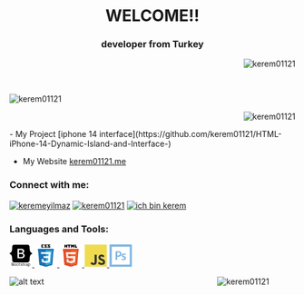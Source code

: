 <h1 align="center">WELCOME!!</h1>
<h3 align="center"> developer from Turkey</h3>

<p align="right"> <img src="https://komarev.com/ghpvc/?username=kerem01121&label=Profile%20views&color=0e75b6&style=flat" alt="kerem01121" /> </p>



<p align="left"> <a href="https://twitter.com/" target="blank"><img src="https://img.shields.io/twitter/follow/?logo=twitter&style=for-the-badge" alt="" /></a> </p>
<p><img align="left" src="https://github-readme-stats.vercel.app/api/top-langs?username=kerem01121&show_icons=true&locale=en&layout=compact" alt="kerem01121" /></p>
<br>
<p align="right" >&nbsp;<img  src="https://github-readme-stats.vercel.app/api?username=kerem01121&show_icons=true&locale=en" alt="kerem01121" /></p>
-  My Project [iphone 14 interface](https://github.com/kerem01121/HTML-iPhone-14-Dynamic-Island-and-Interface-)

- My Website [kerem01121.me](kerem01121.me)

<h3 align="left">Connect with me:</h3>
<p align="left">
<a href="https://stackoverflow.com/users/keremeyilmaz" target="blank"><img align="center" src="https://raw.githubusercontent.com/rahuldkjain/github-profile-readme-generator/master/src/images/icons/Social/stack-overflow.svg" alt="keremeyilmaz" height="30" width="40" /></a>
<a href="https://instagram.com/kerem01121" target="blank"><img align="center" src="https://raw.githubusercontent.com/rahuldkjain/github-profile-readme-generator/master/src/images/icons/Social/instagram.svg" alt="kerem01121" height="30" width="40" /></a>
<a href="https://www.youtube.com/c/ich bin kerem" target="blank"><img align="center" src="https://raw.githubusercontent.com/rahuldkjain/github-profile-readme-generator/master/src/images/icons/Social/youtube.svg" alt="ich bin kerem" height="30" width="40" /></a>
</p>

<h3 align="left">Languages and Tools:</h3>
<p align="left"> <a href="https://getbootstrap.com" target="_blank" rel="noreferrer"> <img src="https://raw.githubusercontent.com/devicons/devicon/master/icons/bootstrap/bootstrap-plain-wordmark.svg" alt="bootstrap" width="40" height="40"/> </a> <a href="https://www.w3schools.com/css/" target="_blank" rel="noreferrer"> <img src="https://raw.githubusercontent.com/devicons/devicon/master/icons/css3/css3-original-wordmark.svg" alt="css3" width="40" height="40"/> </a> <a href="https://www.w3.org/html/" target="_blank" rel="noreferrer"> <img src="https://raw.githubusercontent.com/devicons/devicon/master/icons/html5/html5-original-wordmark.svg" alt="html5" width="40" height="40"/> </a> <a href="https://developer.mozilla.org/en-US/docs/Web/JavaScript" target="_blank" rel="noreferrer"> <img src="https://raw.githubusercontent.com/devicons/devicon/master/icons/javascript/javascript-original.svg" alt="javascript" width="40" height="40"/> </a> <a href="https://www.photoshop.com/en" target="_blank" rel="noreferrer"> <img src="https://raw.githubusercontent.com/devicons/devicon/master/icons/photoshop/photoshop-line.svg" alt="photoshop" width="40" height="40"/> </a> </p>
<img align="left" src="(https://github.com/kerem01121/HTML-iPhone-14-Dynamic-Island-and-Interface-/blob/main/iphone/img/CeA3PzvI2oIAQhAAAIlCfwfuPNM4lMkP.png)" alt="alt text" width="320" height="180">


<p align="center"><img  src="https://github-readme-streak-stats.herokuapp.com/?user=kerem01121&" alt="kerem01121" /></p>
